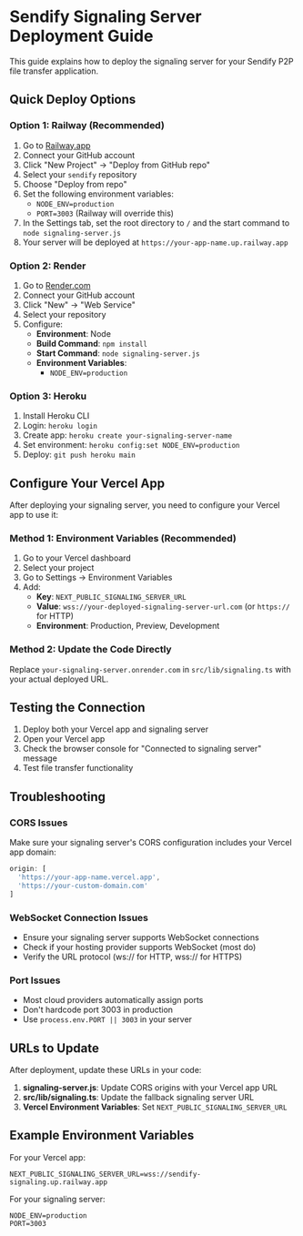 # Sendify Signaling Server Deployment Guide

This guide explains how to deploy the signaling server for your Sendify P2P file transfer application.

## Quick Deploy Options

### Option 1: Railway (Recommended)
1. Go to [Railway.app](https://railway.app)
2. Connect your GitHub account
3. Click "New Project" → "Deploy from GitHub repo"
4. Select your `sendify` repository
5. Choose "Deploy from repo"
6. Set the following environment variables:
   - `NODE_ENV=production`
   - `PORT=3003` (Railway will override this)
7. In the Settings tab, set the root directory to `/` and the start command to `node signaling-server.js`
8. Your server will be deployed at `https://your-app-name.up.railway.app`

### Option 2: Render
1. Go to [Render.com](https://render.com)
2. Connect your GitHub account
3. Click "New" → "Web Service"
4. Select your repository
5. Configure:
   - **Environment**: Node
   - **Build Command**: `npm install`
   - **Start Command**: `node signaling-server.js`
   - **Environment Variables**:
     - `NODE_ENV=production`

### Option 3: Heroku
1. Install Heroku CLI
2. Login: `heroku login`
3. Create app: `heroku create your-signaling-server-name`
4. Set environment: `heroku config:set NODE_ENV=production`
5. Deploy: `git push heroku main`

## Configure Your Vercel App

After deploying your signaling server, you need to configure your Vercel app to use it:

### Method 1: Environment Variables (Recommended)
1. Go to your Vercel dashboard
2. Select your project
3. Go to Settings → Environment Variables
4. Add:
   - **Key**: `NEXT_PUBLIC_SIGNALING_SERVER_URL`
   - **Value**: `wss://your-deployed-signaling-server-url.com` (or `https://` for HTTP)
   - **Environment**: Production, Preview, Development

### Method 2: Update the Code Directly
Replace `your-signaling-server.onrender.com` in `src/lib/signaling.ts` with your actual deployed URL.

## Testing the Connection

1. Deploy both your Vercel app and signaling server
2. Open your Vercel app
3. Check the browser console for "Connected to signaling server" message
4. Test file transfer functionality

## Troubleshooting

### CORS Issues
Make sure your signaling server's CORS configuration includes your Vercel app domain:
```javascript
origin: [
  'https://your-app-name.vercel.app',
  'https://your-custom-domain.com'
]
```

### WebSocket Connection Issues
- Ensure your signaling server supports WebSocket connections
- Check if your hosting provider supports WebSocket (most do)
- Verify the URL protocol (ws:// for HTTP, wss:// for HTTPS)

### Port Issues
- Most cloud providers automatically assign ports
- Don't hardcode port 3003 in production
- Use `process.env.PORT || 3003` in your server

## URLs to Update

After deployment, update these URLs in your code:

1. **signaling-server.js**: Update CORS origins with your Vercel app URL
2. **src/lib/signaling.ts**: Update the fallback signaling server URL
3. **Vercel Environment Variables**: Set `NEXT_PUBLIC_SIGNALING_SERVER_URL`

## Example Environment Variables

For your Vercel app:
```
NEXT_PUBLIC_SIGNALING_SERVER_URL=wss://sendify-signaling.up.railway.app
```

For your signaling server:
```
NODE_ENV=production
PORT=3003
```
